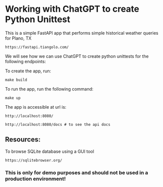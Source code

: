 # Working with ChatGPT to create Python Unittest

This is a simple FastAPI app that performs simple historical weather queries for Plano, TX

    https://fastapi.tiangolo.com/

We will see how we can use ChatGPT to create python unittests for the following endpoints:

To create the app, run:

    make build

To run the app, run the following command:

    make up

The app is accessible at url is:

    http://localhost:8080/

    http://localhost:8080/docs # to see the api docs



## Resources:

To browse SQLite database using a GUI tool

    https://sqlitebrowser.org/

### This is only for demo purposes and should not be used in a production environment!
